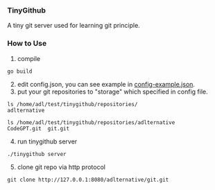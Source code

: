 ### TinyGithub

A tiny git server used for learning git principle.

### How to Use

1. compile
```shell
go build
```
2. edit config.json, you can see example in [config-example.json](config-example.json).
3. put your git repositories to "storage" which specified in config file.
```shell
ls /home/adl/test/tinygithub/repositories/
adlternative

ls /home/adl/test/tinygithub/repositories/adlternative 
CodeGPT.git  git.git
```
4. run tinygithub server
```shell
./tinygithub server
```
5. clone git repo via http protocol
```shell
git clone http://127.0.0.1:8080/adlternative/git.git
```